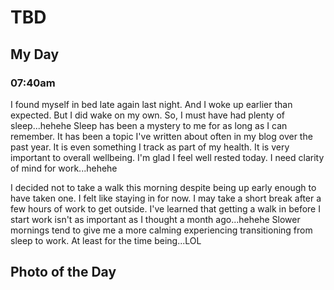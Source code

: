# TBD

## My Day

### 07:40am

I found myself in bed late again last night. And I woke up earlier than expected. But I did wake on my own. So, I must have had plenty of sleep...hehehe Sleep has been a mystery to me for as long as I can remember. It has been a topic I've written about often in my blog over the past year. It is even something I track as part of my health. It is very important to overall wellbeing. I'm glad I feel well rested today. I need clarity of mind for work...hehehe

I decided not to take a walk this morning despite being up early enough to have taken one. I felt like staying in for now. I may take a short break after a few hours of work to get outside. I've learned that getting a walk in before I start work isn't as important as I thought a month ago...hehehe Slower mornings tend to give me a more calming experiencing transitioning from sleep to work. At least for the time being...LOL



## Photo of the Day

<!--@include: ../../../photos/photo-a-day/2025/01/30.md{3,}-->